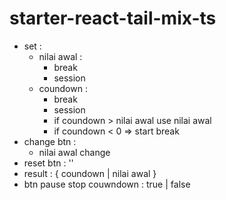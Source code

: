 # starter-react-tail-mix-ts

- set :
  - nilai awal :
    - break
    - session
  - coundown :
    - break
    - session
    - if coundown > nilai awal use nilai awal
    - if coundown < 0 => start break
- change btn :
  - nilai awal change
- reset btn : ''
- result : { coundown | nilai awal }
- btn pause stop couwndown : true | false
